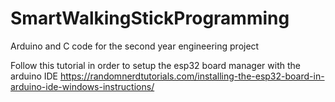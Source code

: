 # SmartWalkingStickProgramming
Arduino and C code for the second year engineering project

Follow this tutorial in order to setup the esp32 board manager with the arduino IDE
https://randomnerdtutorials.com/installing-the-esp32-board-in-arduino-ide-windows-instructions/
